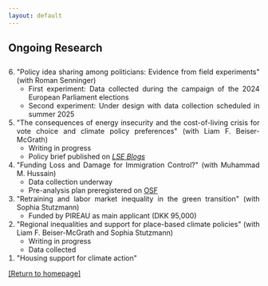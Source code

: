 ```yaml
---
layout: default
---
```


## Ongoing Research

<ol reversed style = "padding-left: 1.2em; padding-top: 10px;">

<li align="justify">
"Policy idea sharing among politicians: Evidence from field experiments" (with Roman Senninger)
<ul style = "margin-bottom: 0;">
<li style = "margin-bottom: 0;">First experiment: Data collected during the campaign of the 2024 European Parliament elections</li>
<li style = "margin-bottom: 0;">Second experiment: Under design with data collection scheduled in summer 2025</li>
</ul>
</li>

<li align="justify">
"The consequences of energy insecurity and the cost-of-living crisis for vote choice and climate policy preferences" (with Liam F. Beiser-McGrath)
<ul style = "margin-bottom: 0;">
<li style = "margin-bottom: 0;">Writing in progress</li>
<li style = "margin-bottom: 0;">Policy brief published on <a href = "https://blogs.lse.ac.uk/politicsandpolicy/why-sunaks-net-zero-rollback-wont-pay-off/" target="_blank"><em>LSE Blogs</em></a></li>
</ul>
</li>

<li align="justify">
"Funding Loss and Damage for Immigration Control?" (with Muhammad M. Hussain)
<ul style = "margin-bottom: 0;">
<li style = "margin-bottom: 0;">Data collection underway</li>
<li style = "margin-bottom: 0;">Pre-analysis plan preregistered on <a href = "https://osf.io/da8hw/?view_only=9a464c32d9224fffb67dea088e67e5f5" target = "_blank">OSF</a></li>
</ul>
</li>

<li align="justify">
"Retraining and labor market inequality in the green transition" (with Sophia Stutzmann)
<ul>
<li>Funded by PIREAU as main applicant (DKK 95,000)</li>
</ul>
</li>

<li align="justify">
"Regional inequalities and support for place-based climate policies" (with Liam F. Beiser-McGrath and Sophia Stutzmann)
<ul style = "margin-bottom: 0;">
<li style = "margin-bottom: 0;">Writing in progress</li>
<li style = "margin-bottom: 0;">Data collected</li>
</ul>
</li>

<li align="justify">
"Housing support for climate action"
</li>

</ol>

<p><a href="/index">[Return to homepage]</a></p>